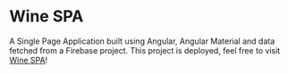 # Wine SPA

A Single Page Application built using Angular, Angular Material and data fetched from a Firebase project.
This project is deployed, feel free to visit [Wine SPA](https://fedetoc.github.io/WineSPA/)!
